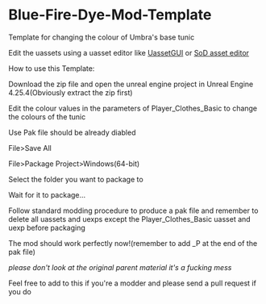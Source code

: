 # Blue-Fire-Dye-Mod-Template
Template for changing the colour of Umbra's base tunic

Edit the uassets using a uasset editor like [UassetGUI](https://github.com/atenfyr/UAssetGUI) or [SoD asset editor](https://github.com/kaiheilos/Utilities)



How to use this Template:

Download the zip file and open the unreal engine project in Unreal Engine 4.25.4(Obviously extract the zip first)

Edit the colour values in the parameters of Player_Clothes_Basic to change the colours of the tunic

Use Pak file should be already diabled

File>Save All

File>Package Project>Windows(64-bit)

Select the folder you want to package to 

Wait for it to package...




Follow standard modding procedure to produce a pak file and remember to delete all uassets and uexps except the Player_Clothes_Basic uasset and uexp before packaging

The mod should work perfectly now!(remember to add _P at the end of the pak file)

*please don't look at the original parent material it's a fucking mess*

Feel free to add to this if you're a modder and please send a pull request if you do
